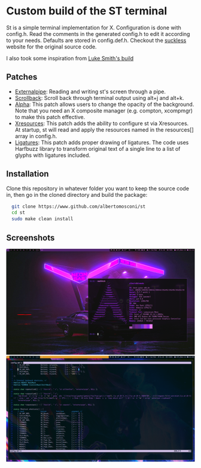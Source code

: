 # Custom build of the ST terminal
St is a simple terminal implementation for X. Configuration is done with config.h. Read the comments in the generated config.h to edit it according to your needs. Defaults are stored in config.def.h. Checkout the [suckless](https://st.suckless.org "st suckless.org website") website for the original source code.  

I also took some inspiration from [Luke Smith's build](https://www.github.com/lukesmithxyz/st "luke smith's build")

## Patches
- [Externalpipe](https://st.suckless.org/patches/externalpipe "externalpipe"): Reading and writing st's screen through a pipe.
- [Scrollback](https://st.suckless.org/patches/scrollback "scrollback"): Scroll back through terminal output using alt+j and alt+k.
- [Alpha](https://st.suckless.org/patches/alpha "alpha"): This patch allows users to change the opacity of the background. Note that you need an X composite manager (e.g. compton, xcompmgr) to make this patch effective.
- [Xresources](https://st.suckless.org/patches/xresources "xresources"): This patch adds the ability to configure st via Xresources. At startup, st will read and apply the resources named in the resources[] array in config.h.
- [Ligatures](https://st.suckless.org/patches/ligatures "ligatures"): This patch adds proper drawing of ligatures. The code uses Harfbuzz library to transform original text of a single line to a list of glyphs with ligatures included.

## Installation
Clone this repository in whatever folder you want to keep the source code in, then go in the cloned directory and build the package:

```bash
  git clone https://www.github.com/albertomosconi/st
  cd st
  sudo make clean install
```

## Screenshots
![blue](https://raw.githubusercontent.com/albertomosconi/st/master/screens/purple.png "purple")
![nvim](https://raw.githubusercontent.com/albertomosconi/st/master/screens/neovim.png "neovim")
